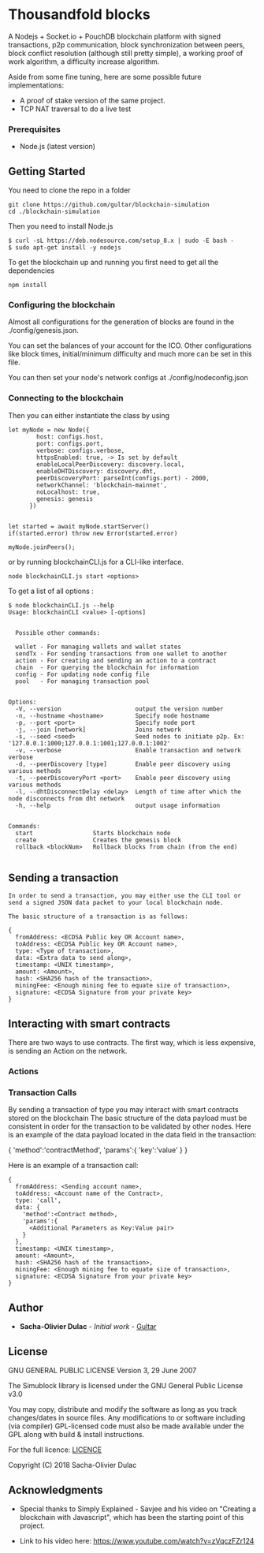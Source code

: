 # Thousandfold blocks

A Nodejs + Socket.io + PouchDB blockchain platform with signed transactions, p2p communication, block synchronization between peers, block conflict resolution (although still pretty simple), a working proof of work algorithm, a difficulty increase algorithm.



Aside from some fine tuning, here are some possible future implementations:
- A proof of stake version of the same project.
- TCP NAT traversal to do a live test

### Prerequisites

- Node.js (latest version)

## Getting Started

You need to clone the repo in a folder

```
git clone https://github.com/gultar/blockchain-simulation
cd ./blockchain-simulation
```
Then you need to install Node.js

```
$ curl -sL https://deb.nodesource.com/setup_8.x | sudo -E bash -
$ sudo apt-get install -y nodejs
```

To get the blockchain up and running you first need to get all the dependencies

```
npm install
```
### Configuring the blockchain

Almost all configurations for the generation of blocks are found in the
./config/genesis.json. 

You can set the balances of your account for the ICO.
Other configurations like block times, initial/minimum difficulty and much more 
can be set in this file.

You can then set your node's network configs at
./config/nodeconfig.json


### Connecting to the blockchain

Then you can either instantiate the class by using

```
let myNode = new Node({
        host: configs.host,
        port: configs.port,
        verbose: configs.verbose,
        httpsEnabled: true, -> Is set by default
        enableLocalPeerDiscovery: discovery.local,
        enableDHTDiscovery: discovery.dht,
        peerDiscoveryPort: parseInt(configs.port) - 2000,
        networkChannel: 'blockchain-mainnet',
        noLocalhost: true,
        genesis: genesis
      })


let started = await myNode.startServer()
if(started.error) throw new Error(started.error)

myNode.joinPeers();

```

or by running blockchainCLI.js for a CLI-like interface.

```
node blockchainCLI.js start <options>
```

To get a list of all options :
```
$ node blockchainCLI.js --help
Usage: blockchainCLI <value> [-options]


  Possible other commands:

  wallet - For managing wallets and wallet states
  sendTx - For sending transactions from one wallet to another
  action - For creating and sending an action to a contract
  chain  - For querying the blockchain for information
  config - For updating node config file
  pool   - For managing transaction pool


Options:
  -V, --version                     output the version number
  -n, --hostname <hostname>         Specify node hostname
  -p, --port <port>                 Specify node port
  -j, --join [network]              Joins network
  -s, --seed <seed>                 Seed nodes to initiate p2p. Ex: '127.0.0.1:1000;127.0.0.1:1001;127.0.0.1:1002'
  -v, --verbose                     Enable transaction and network verbose
  -d, --peerDiscovery [type]        Enable peer discovery using various methods
  -t, --peerDiscoveryPort <port>    Enable peer discovery using various methods
  -l, --dhtDisconnectDelay <delay>  Length of time after which the node disconnects from dht network
  -h, --help                        output usage information


Commands:
  start                 Starts blockchain node
  create                Creates the genesis block
  rollback <blockNum>   Rollback blocks from chain (from the end) 


```

## Sending a transaction
```
In order to send a transaction, you may either use the CLI tool or send a signed JSON data packet to your local blockchain node.

The basic structure of a transaction is as follows:

{ 
  fromAddress: <ECDSA Public key OR Account name>,
  toAddress: <ECDSA Public key OR Account name>,
  type: <Type of transaction>,
  data: <Extra data to send along>,
  timestamp: <UNIX timestamp>,
  amount: <Amount>,
  hash: <SHA256 hash of the transaction>,
  miningFee: <Enough mining fee to equate size of transaction>,
  signature: <ECDSA Signature from your private key> 
}

```

## Interacting with smart contracts
There are two ways to use contracts. The first way, which is less expensive, is sending an Action on the network. 

### Actions



### Transaction Calls

By sending a transaction of type <call> you may interact with smart contracts stored on the blockchain
The basic structure of the data payload must be consistent in order for the transaction to be
validated by other nodes. Here is an example of the data payload located in the data field in the transaction:

{
  'method':'contractMethod',
  'params':{
    'key':'value'
  }
}

Here is an example of a transaction call:

```
{ 
  fromAddress: <Sending account name>,
  toAddress: <Account name of the Contract>,
  type: 'call',
  data: {
    'method':<Contract method>,
    'params':{
      <Additional Parameters as Key:Value pair>
    }
  },
  timestamp: <UNIX timestamp>,
  amount: <Amount>,
  hash: <SHA256 hash of the transaction>,
  miningFee: <Enough mining fee to equate size of transaction>,
  signature: <ECDSA Signature from your private key> 
}

```

## Author

* **Sacha-Olivier Dulac** - *Initial work* - [Gultar](https://github.com/gultar)

## License

GNU GENERAL PUBLIC LICENSE Version 3, 29 June 2007

The Simublock library is licensed under the GNU General Public License v3.0

You may copy, distribute and modify the software as long as you track changes/dates in source files. Any modifications to or software including (via compiler) GPL-licensed code must also be made available under the GPL along with build & install instructions.

For the full licence: [LICENCE](https://tldrlegal.com/license/gnu-general-public-license-v3-(gpl-3)#fulltext)

Copyright (C) 2018 Sacha-Olivier Dulac

## Acknowledgments

* Special thanks to Simply Explained - Savjee and his video on "Creating a blockchain with Javascript", which has been the starting point of this project.

* Link to his video here:  https://www.youtube.com/watch?v=zVqczFZr124
